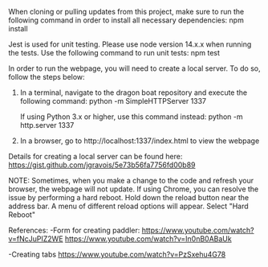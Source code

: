 When cloning or pulling updates from this project, make sure to run the following command in order to
install all necessary dependencies:
npm install

Jest is used for unit testing. Please use node version 14.x.x when running the tests. Use the following command to run unit tests:
npm test

In order to run the webpage, you will need to create a local server. To do so, follow the steps below:

1. In a terminal, navigate to the dragon boat repository and execute the following command:
   python -m SimpleHTTPServer 1337

   If using Python 3.x or higher, use this command instead:
   python -m http.server 1337

2. In a browser, go to http://localhost:1337/index.html to view the webpage

Details for creating a local server can be found here: https://gist.github.com/jgravois/5e73b56fa7756fd00b89

NOTE: Sometimes, when you make a change to the code and refresh your browser, the webpage will not update. If using Chrome, you can resolve the issue by performing a hard reboot. Hold down the reload button near the address bar. A menu of different reload options will appear. Select "Hard Reboot"

References:
-Form for creating paddler:
https://www.youtube.com/watch?v=fNcJuPIZ2WE
https://www.youtube.com/watch?v=In0nB0ABaUk

-Creating tabs
https://www.youtube.com/watch?v=PzSxehu4G78
